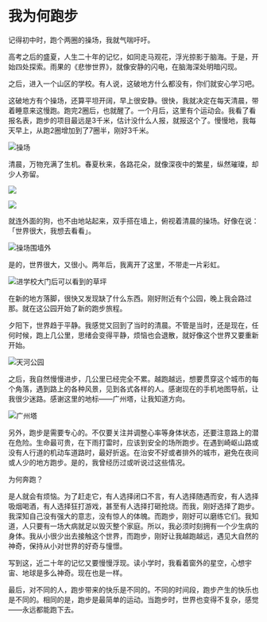 # 我为何跑步

记得初中时，跑个两圈的操场，我就气喘吁吁。

高考之后的盛夏，人生二十年的记忆，如同走马观花，浮光掠影于脑海。于是，开始四处探索。雨果的《悲惨世界》，就像安静的闪电，在脑海深处明暗闪现。

之后，进入一个山区的学校。有人说，这破地方什么都没有，你们就安心学习吧。

这破地方有个操场，还算平坦开阔，早上很安静。很快，我就决定在每天清晨，带着睡意来这慢跑。跑完2圈后，也就醒了。一个月后，这里有个运动会。我看了看报名表，跑步的项目最远是3千米，估计没什么人报，就报这个了。慢慢地，我每天早上，从跑2圈增加到了7圈半，刚好3千米。

![操场](C:/My/1-BinaryFiles/9-MarkdownFileImages/IMG_20150917_104443.jpg)

清晨，万物充满了生机。春夏秋来，各路花朵，就像深夜中的繁星，纵然璀璨，却少人弥留。

![](C:/My/1-BinaryFiles/9-MarkdownFileImages/IMG_20151122_103111.jpg)

![](C:/My/1-BinaryFiles/9-MarkdownFileImages/IMG_20160401_133653.jpg)

就连外面的狗，也不由地站起来，双手搭在墙上，俯视着清晨的操场。好像在说：「世界很大，我想去看看」。

![操场围墙外](C:/My/1-BinaryFiles/9-MarkdownFileImages/IMG_20151222_141904.jpg)

是的，世界很大，又很小。两年后，我离开了这里，不带走一片彩虹。

![进学校大门后可以看到的草坪](C:/My/1-BinaryFiles/9-MarkdownFileImages/IMG_20170613_181203.jpg)

在新的地方落脚，很快又发现缺了什么东西。刚好附近有个公园，晚上我会路过那。就在这公园开始了新的跑步旅程。

夕阳下，世界趋于平静。我感觉又回到了当时的清晨。不管是当时，还是现在，任何时候，跑上几公里，思绪会变得平静，烦恼也会退散，就好像这个世界又要重新开始。

![天河公园](C:/My/1-BinaryFiles/9-MarkdownFileImages/IMG_20171224_171950.jpg)

之后，我自然慢慢进步，几公里已经完全不累。越跑越远，想要贯穿这个城市的每个角落，遇到路上的各种风景，见到各式各样的人。感谢现在的手机地图导航，让我很少迷路。感谢这里的地标——广州塔，让我知道方向。

![广州塔](C:/My/1-BinaryFiles/9-MarkdownFileImages/IMG_20180405_152058.jpg)

另外，跑步是需要专心的。不仅要关注并调整心率等身体状态，还要注意路上的潜在危险。生命最可贵，在下雨打雷时，应该到安全的场所跑步。在遇到崎岖山路或没有人行道的机动车道路时，最好折返。在治安不好或者排外的城市，避免在夜间或人少的地方跑步。是的，我曾经历过或听说过这些情况。

为何奔跑？

是人就会有烦恼。为了赶走它，有人选择闭口不言，有人选择随遇而安，有人选择吸烟喝酒，有人选择狂打游戏，甚至有人选择打砸抢烧。而我，刚好选择了跑步。我深知自己没有强大的意志，没有惊人的体魄。而跑步，刚好可以磨练它们。我知道，人只要有一场大病就足以毁灭整个家庭。所以，我必须时刻拥有一个少生病的身体。我从小很少出去接触这个世界，而跑步，刚好让我越跑越远，遇见大自然的神奇，保持从小对世界的好奇与憧憬。

写到这，近二十年的记忆又要慢慢浮现。读小学时，我看着窗外的星空，心想宇宙、地球是多么神奇。现在也是一样。

最后，对不同的人，跑步带来的快乐是不同的。不同的时间段，跑步产生的快乐也是不同的。相同的是，跑步是最简单的运动。当跑步时，世界也变得不复杂，感觉——永远都能跑下去。

